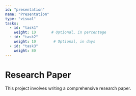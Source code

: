 ```yaml
---
id: "presentation"
name: "Presentation"
type: "visual"
tasks: 
  - id: "task1"
    weight: 10       # Optional, in percentage
  - id: "task2"
    weight: 10        # Optional, in days
  - id: "task3"
    weight: 80 
---
```


# Research Paper
This project involves writing a comprehensive research paper.